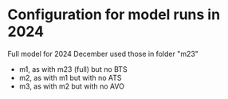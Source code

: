 # Configuration for model runs in 2024
 Full model for 2024 December used those in folder "m23"


  - m1, as with m23 (full) but no BTS
  - m2, as with m1 but with no ATS
  - m3, as with m2 but with no AVO
